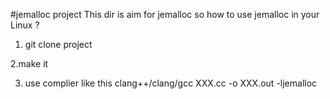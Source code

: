 #jemalloc  project
This dir is aim for jemalloc 
so how to use jemalloc in your Linux ?
1. git clone project

2.make it

3. use complier like this 
clang++/clang/gcc  XXX.cc -o XXX.out -ljemalloc


